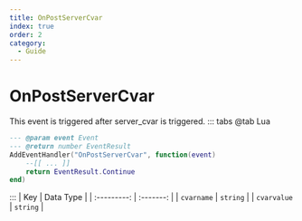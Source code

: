 ```yaml
---
title: OnPostServerCvar
index: true
order: 2
category:
  - Guide
---
```


# OnPostServerCvar
This event is triggered after server_cvar is triggered.
::: tabs
@tab Lua
```lua
--- @param event Event
--- @return number EventResult
AddEventHandler("OnPostServerCvar", function(event)
    --[[ ... ]]
    return EventResult.Continue
end)
```

:::
|     Key     | Data Type |
| :---------: | :-------: |
|  `cvarname` |  `string` |
| `cvarvalue` |  `string` |